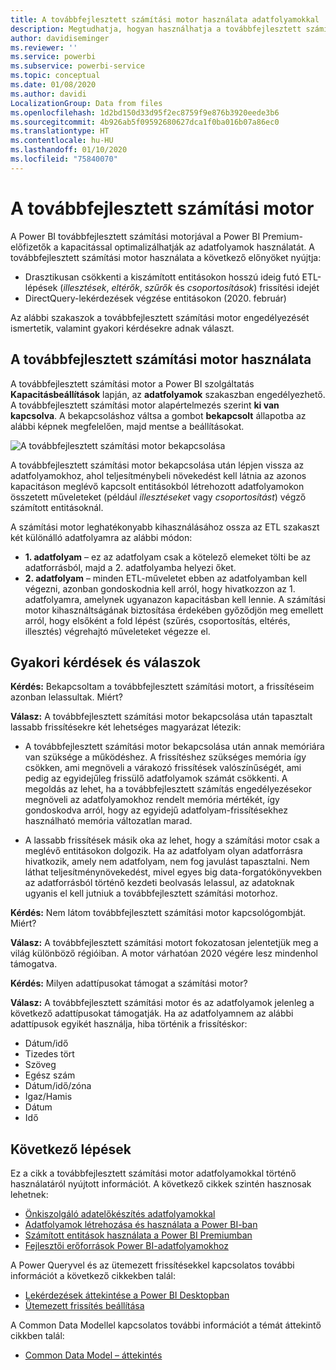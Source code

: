 ```yaml
---
title: A továbbfejlesztett számítási motor használata adatfolyamokkal
description: Megtudhatja, hogyan használhatja a továbbfejlesztett számítási motort adatfolyamokkal a Power BI Premiumban
author: davidiseminger
ms.reviewer: ''
ms.service: powerbi
ms.subservice: powerbi-service
ms.topic: conceptual
ms.date: 01/08/2020
ms.author: davidi
LocalizationGroup: Data from files
ms.openlocfilehash: 1d2bd150d33d95f2ec8759f9e876b3920eede3b6
ms.sourcegitcommit: 4b926ab5f09592680627dca1f0ba016b07a86ec0
ms.translationtype: HT
ms.contentlocale: hu-HU
ms.lasthandoff: 01/10/2020
ms.locfileid: "75840070"
---
```

# <a name="the-enhanced-compute-engine"></a>A továbbfejlesztett számítási motor

A Power BI továbbfejlesztett számítási motorjával a Power BI Premium-előfizetők a kapacitással optimalizálhatják az adatfolyamok használatát. A továbbfejlesztett számítási motor használata a következő előnyöket nyújtja:

* Drasztikusan csökkenti a kiszámított entitásokon hosszú ideig futó ETL-lépések (*illesztések*, *eltérők*, *szűrők* és *csoportosítások*) frissítési idejét
* DirectQuery-lekérdezések végzése entitásokon (2020. február)

Az alábbi szakaszok a továbbfejlesztett számítási motor engedélyezését ismertetik, valamint gyakori kérdésekre adnak választ.


## <a name="using-the-enhanced-compute-engine"></a>A továbbfejlesztett számítási motor használata

A továbbfejlesztett számítási motor a Power BI szolgáltatás **Kapacitásbeállítások** lapján, az **adatfolyamok** szakaszban engedélyezhető. A továbbfejlesztett számítási motor alapértelmezés szerint **ki van kapcsolva**. A bekapcsoláshoz váltsa a gombot **bekapcsolt** állapotba az alábbi képnek megfelelően, majd mentse a beállításokat. 

![A továbbfejlesztett számítási motor bekapcsolása](media/service-dataflows-enhanced-compute-engine/enhanced-compute-engine-01.png)

A továbbfejlesztett számítási motor bekapcsolása után lépjen vissza az adatfolyamokhoz, ahol teljesítménybeli növekedést kell látnia az azonos kapacitáson meglévő kapcsolt entitásokból létrehozott adatfolyamokon összetett műveleteket (például *illesztéseket* vagy *csoportosítást*) végző számított entitásoknál. 

A számítási motor leghatékonyabb kihasználásához ossza az ETL szakaszt két különálló adatfolyamra az alábbi módon:

* **1. adatfolyam** – ez az adatfolyam csak a kötelező elemeket tölti be az adatforrásból, majd a 2. adatfolyamba helyezi őket.
* **2. adatfolyam** – minden ETL-műveletet ebben az adatfolyamban kell végezni, azonban gondoskodnia kell arról, hogy hivatkozzon az 1. adatfolyamra, amelynek ugyanazon kapacitásban kell lennie. A számítási motor kihasználtságának biztosítása érdekében győződjön meg emellett arról, hogy elsőként a fold lépést (szűrés, csoportosítás, eltérés, illesztés) végrehajtó műveleteket végezze el.

## <a name="common-questions-and-answers"></a>Gyakori kérdések és válaszok

**Kérdés:** Bekapcsoltam a továbbfejlesztett számítási motort, a frissítéseim azonban lelassultak. Miért?

**Válasz:** A továbbfejlesztett számítási motor bekapcsolása után tapasztalt lassabb frissítésekre két lehetséges magyarázat létezik:

 - A továbbfejlesztett számítási motor bekapcsolása után annak memóriára van szüksége a működéshez. A frissítéshez szükséges memória így csökken, ami megnöveli a várakozó frissítések valószínűségét, ami pedig az egyidejűleg frissülő adatfolyamok számát csökkenti. A megoldás az lehet, ha a továbbfejlesztett számítás engedélyezésekor megnöveli az adatfolyamokhoz rendelt memória mértékét, így gondoskodva arról, hogy az egyidejű adatfolyam-frissítésekhez használható memória változatlan marad.

 - A lassabb frissítések másik oka az lehet, hogy a számítási motor csak a meglévő entitásokon dolgozik. Ha az adatfolyam olyan adatforrásra hivatkozik, amely nem adatfolyam, nem fog javulást tapasztalni. Nem láthat teljesítménynövekedést, mivel egyes big data-forgatókönyvekben az adatforrásból történő kezdeti beolvasás lelassul, az adatoknak ugyanis el kell jutniuk a továbbfejlesztett számítási motorhoz.  

**Kérdés:** Nem látom továbbfejlesztett számítási motor kapcsológombját. Miért?

**Válasz:** A továbbfejlesztett számítási motort fokozatosan jelentetjük meg a világ különböző régióiban. A motor várhatóan 2020 végére lesz mindenhol támogatva.

**Kérdés:** Milyen adattípusokat támogat a számítási motor?

**Válasz:** A továbbfejlesztett számítási motor és az adatfolyamok jelenleg a következő adattípusokat támogatják. Ha az adatfolyamnem az alábbi adattípusok egyikét használja, hiba történik a frissítéskor:

* Dátum/idő
* Tizedes tört
* Szöveg
* Egész szám
* Dátum/idő/zóna
* Igaz/Hamis
* Dátum
* Idő

## <a name="next-steps"></a>Következő lépések

Ez a cikk a továbbfejlesztett számítási motor adatfolyamokkal történő használatáról nyújtott információt. A következő cikkek szintén hasznosak lehetnek:

* [Önkiszolgáló adatelőkészítés adatfolyamokkal](service-dataflows-overview.md)
* [Adatfolyamok létrehozása és használata a Power BI-ban](service-dataflows-create-use.md)
* [Számított entitások használata a Power BI Premiumban](service-dataflows-computed-entities-premium.md)
* [Fejlesztői erőforrások Power BI-adatfolyamokhoz](service-dataflows-developer-resources.md)

A Power Queryvel és az ütemezett frissítésekkel kapcsolatos további információt a következő cikkekben talál:
* [Lekérdezések áttekintése a Power BI Desktopban](desktop-query-overview.md)
* [Ütemezett frissítés beállítása](refresh-scheduled-refresh.md)

A Common Data Modellel kapcsolatos további információt a témát áttekintő cikkben talál:
* [Common Data Model – áttekintés](https://docs.microsoft.com/powerapps/common-data-model/overview)

